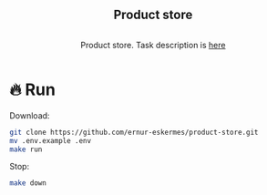 <div align="center">
<article style="display: flex; flex-direction: column; align-items: center; justify-content: center;">
  <h1 style="width: 100%; text-align: center;">Product store</h1>
  <p>Product store. Task description is <a href="task.md">here</a></p>
</article>
</div>

# 🔥 Run
Download:
```sh
git clone https://github.com/ernur-eskermes/product-store.git 
mv .env.example .env
make run
```
Stop:
```sh
make down
```
